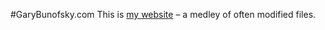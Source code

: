 #GaryBunofsky.com
This is [my website](http://garybunofsky.com) – a medley of often modified files.

